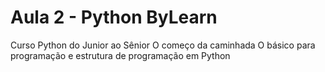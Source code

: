 # Aula 2 - Python ByLearn
Curso Python do Junior ao Sênior 
O começo da caminhada
O básico para programação e estrutura de programação em Python

